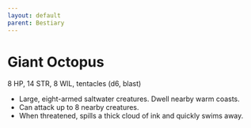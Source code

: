 ```yaml
---
layout: default
parent: Bestiary
---
```


# Giant Octopus

8 HP, 14 STR, 8 WIL, tentacles (d6, blast)

- Large, eight-armed saltwater creatures. Dwell nearby warm coasts.
- Can attack up to 8 nearby creatures.
- When threatened, spills a thick cloud of ink and quickly swims away.
